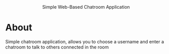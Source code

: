 <div align="center">
    Simple Web-Based Chatroom Application
</div>

# About
Simple chatroom application, allows you to choose a username and enter a chatroom to talk to others connected in the room
